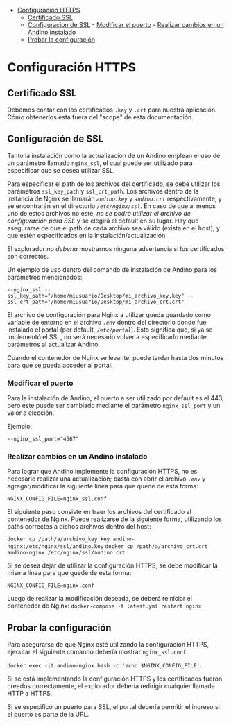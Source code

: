 <!-- START doctoc generated TOC please keep comment here to allow auto update -->
<!-- DON'T EDIT THIS SECTION, INSTEAD RE-RUN doctoc TO UPDATE -->


- [Configuración HTTPS](#configuraci%C3%B3n-https)
  - [Certificado SSL](#certificado-ssl)
  - [Configuracion de SSL](#configuraci%C3%B3n-de-ssl)
          - [Modificar el puerto](#modificar-el-puerto)
          - [Realizar cambios en un Andino instalado](#realizar-cambios-en-un-andino-instalado)
  - [Probar la configuración](#probar-la-configuraci%C3%B3n)

<!-- END doctoc generated TOC please keep comment here to allow auto update -->

# Configuración HTTPS

## Certificado SSL

Debemos contar con los certificados `.key` y `.crt` para nuestra aplicación.
Cómo obtenerlos está fuera del "scope" de esta documentación.

## Configuración de SSL

Tanto la instalación como la actualización de un Andino emplean el uso de un parámetro llamado `nginx_ssl`, el cual 
puede ser utilizado para especificar que se desea utilizar SSL.

Para especificar el path de los archivos del certificado, se debe utilizar los parámetros `ssl_key_path` y 
`ssl_crt_path`. Los archivos dentro de la instancia de Nginx se llamarán _`andino.key`_ y _`andino.crt`_ 
respectivamente, y se encontrarán en el directorio _`/etc/nginx/ssl`_. En caso de que al menos uno de estos archivos no 
esté, _no se podrá utilizar el archivo de configuración para SSL_ y se elegirá el default en su lugar. Hay que 
asegurarse de que el path de cada archivo sea válido (exista en el host), y que estén especificados en la 
instalación/actualización.

El explorador *no debería* mostrarnos ninguna advertencia si los certificados son correctos.

Un ejemplo de uso dentro del comando de instalación de Andino para los parámetros mencionados:
```
--nginx_ssl --ssl_key_path="/home/miusuario/Desktop/mi_archivo_key.key" --ssl_crt_path="/home/miusuario/Desktop/mi_archivo_crt.crt"
```

El archivo de configuración para Nginx a utilizar queda guardado como variable de entorno en el archivo _`.env`_ dentro 
del directorio donde fue instalado el portal (por default, _`/etc/portal`_). Esto significa que, si ya se implementó 
el SSL, no será necesario volver a especificarlo mediante parámetros al actualizar Andino.

Cuando el contenedor de Nginx se levante, puede tardar hasta dos minutos para que se pueda acceder al portal.

### Modificar el puerto

Para la instalación de Andino, el puerto a ser utilizado por default es el 443, pero éste puede ser cambiado mediante 
el parámetro `nginx_ssl_port` y un valor a elección.

Ejemplo:
```
--nginx_ssl_port="4567"
```

### Realizar cambios en un Andino instalado

Para lograr que Andino implemente la configuración HTTPS, no es necesario realizar una actualización; basta con abrir 
el archivo _`.env`_ y agregar/modificar la siguiente línea para que quede de esta forma:
```
NGINX_CONFIG_FILE=nginx_ssl.conf
```

El siguiente paso consiste en traer los archivos del certificado al contenedor de Nginx. Puede realizarse de la 
siguiente forma, utilizando los paths correctos a dichos archivos dentro del host:

`docker cp /path/a/archivo_key.key andino-nginx:/etc/nginx/ssl/andino.key`
`docker cp /path/a/archivo_crt.crt andino-nginx:/etc/nginx/ssl/andino.crt`

Si se desea dejar de utilizar la configuración HTTPS, se debe modificar la misma línea para que quede de esta forma:
```
NGINX_CONFIG_FILE=nginx.conf
```

Luego de realizar la modificación deseada, se deberá reiniciar el contenedor de Nginx:
`docker-compose -f latest.yml restart nginx` 


## Probar la configuración

Para asegurarse de que Nginx esté utilizando la configuración HTTPS, ejecutar el siguiente comando debería mostrar 
`nginx_ssl.conf`:

`docker exec -it andino-nginx bash -c 'echo $NGINX_CONFIG_FILE'`. 

Si se está implementando la configuración HTTPS y los certificados fueron creados correctamente, el explorador debería 
redirigir cualquier llamada HTTP a HTTPS.

Si se especificó un puerto para SSL, el portal debería permitir el ingreso si el puerto es parte de la URL.
